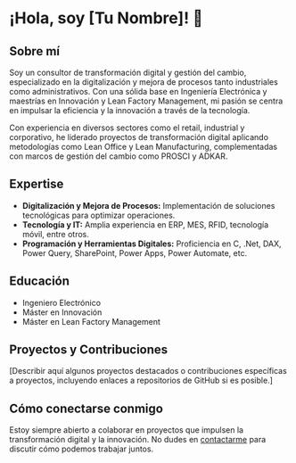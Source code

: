 # ¡Hola, soy [Tu Nombre]! 👋

## Sobre mí

Soy un consultor de transformación digital y gestión del cambio, especializado en la digitalización y mejora de procesos tanto industriales como administrativos. Con una sólida base en Ingeniería Electrónica y maestrías en Innovación y Lean Factory Management, mi pasión se centra en impulsar la eficiencia y la innovación a través de la tecnología.

Con experiencia en diversos sectores como el retail, industrial y corporativo, he liderado proyectos de transformación digital aplicando metodologías como Lean Office y Lean Manufacturing, complementadas con marcos de gestión del cambio como PROSCI y ADKAR.

## Expertise

- **Digitalización y Mejora de Procesos:** Implementación de soluciones tecnológicas para optimizar operaciones.
- **Tecnología y IT:** Amplia experiencia en ERP, MES, RFID, tecnología móvil, entre otros.
- **Programación y Herramientas Digitales:** Proficiencia en C, .Net, DAX, Power Query, SharePoint, Power Apps, Power Automate, etc.

## Educación

- Ingeniero Electrónico
- Máster en Innovación
- Máster en Lean Factory Management

## Proyectos y Contribuciones

[Describir aquí algunos proyectos destacados o contribuciones específicas a proyectos, incluyendo enlaces a repositorios de GitHub si es posible.]

## Cómo conectarse conmigo

Estoy siempre abierto a colaborar en proyectos que impulsen la transformación digital y la innovación. No dudes en [contactarme](tu-linkedin) para discutir cómo podemos trabajar juntos.

